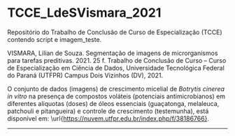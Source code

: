 # TCCE_LdeSVismara_2021
Repositório do Trabalho de Conclusão de Curso de Especialização (TCCE) contendo script e imagem_teste.

VISMARA, Lilian de Souza. Segmentação de imagens de microrganismos para tarefas preditivas.
2021. 25 f. Trabalho de Conclusão de Curso – Curso de Especialização em Ciência de Dados, Universidade Tecnológica Federal do Paraná (UTFPR) Campus Dois Vizinhos (DV), 2021. 

O conjunto de dados (imagens) de crescimento micelial de *Botrytis cinerea in vitro* na presença de compostos voláteis (potenciais antimicrobianos) em diferentes alíquotas (doses) de óleos essenciais (guaçatonga, melaleuca, patchouli e pitangueira) e controle de crescimento (testemunha), está disponível em: \url{https://nuvem.utfpr.edu.br/index.php/f/38186766}.

---

